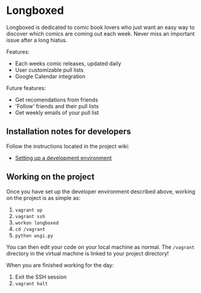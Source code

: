 # Longboxed

Longboxed is dedicated to comic book lovers who just want an easy way to discover which comics are coming out each week. Never miss an important issue after a long hiatus.

Features:
- Each weeks comic releases, updated daily
- User customizable pull lists
- Google Calendar integration

Future features:
- Get recomendations from friends
- 'Follow' friends and their pull lists
- Get weekly emails of your pull list

## Installation notes for developers

Follow the instructions located in the project wiki:
- [Setting up a development environment](https://github.com/timbueno/longboxed/wiki/Setting-up-a-development-environment)

## Working on the project

Once you have set up the developer environment described above, working on the project is as simple as:

1. `vagrant up`
2. `vagrant ssh`
3. `workon longboxed`
4. `cd /vagrant`
5. `python wsgi.py`

You can then edit your code on your local machine as normal. The `/vagrant` directory in the virtual machine is linked to your project directory!

When you are finished working for the day:

1. Exit the SSH session
2. `vagrant halt`
